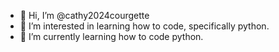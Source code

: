 - 👋 Hi, I’m @cathy2024courgette
- 👀 I’m interested in learning how to code, specifically python.
- 🌱 I’m currently learning how to code python.


<!---
cathy2024courgette/cathy2024courgette is a ✨ special ✨ repository because its `README.md` (this file) appears on your GitHub profile.
You can click the Preview link to take a look at your changes.
--->
